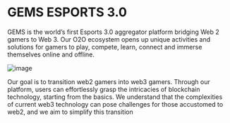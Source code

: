 # GEMS ESPORTS 3.0
GEMS is the world’s first Esports 3.0 aggregator platform bridging Web 2 gamers to Web 3. Our O2O ecosystem opens up unique activities and solutions for gamers to play, compete, learn, connect and immerse themselves online and offline.

![image](https://github.com/OfficialGEMS/GEMS-ESPORTS-3.0/assets/95235228/f9b57f91-5005-4661-8da3-d5fbef034e5d)

Our goal is to transition web2 gamers into web3 gamers. Through our platform, users can effortlessly grasp the intricacies of blockchain technology, starting from the basics. We understand that the complexities of current web3 technology can pose challenges for those accustomed to web2, and we aim to simplify this transition
